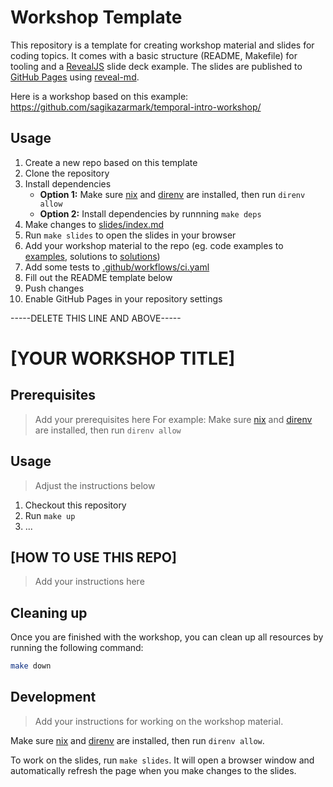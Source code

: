 # Workshop Template

This repository is a template for creating workshop material and slides for coding topics.
It comes with a basic structure (README, Makefile) for tooling and a [RevealJS](https://revealjs.com/) slide deck example.
The slides are published to [GitHub Pages](https://pages.github.com/) using [reveal-md](https://github.com/webpro/reveal-md).

Here is a workshop based on this example: https://github.com/sagikazarmark/temporal-intro-workshop/

## Usage

1. Create a new repo based on this template
1. Clone the repository
1. Install dependencies
    - **Option 1:** Make sure [nix](https://nixos.org) and [direnv](https://direnv.net) are installed, then run `direnv allow`
    - **Option 2:** Install dependencies by runnning `make deps`
1. Make changes to [slides/index.md](slides/index.md)
1. Run `make slides` to open the slides in your browser
1. Add your workshop material to the repo (eg. code examples to [examples](examples), solutions to [solutions](solutions))
1. Add some tests to [.github/workflows/ci.yaml](.github/workflows/ci.yaml)
1. Fill out the README template below
1. Push changes
1. Enable GitHub Pages in your repository settings

-----DELETE THIS LINE AND ABOVE-----
# [YOUR WORKSHOP TITLE]

## Prerequisites

> Add your prerequisites here
> For example: Make sure [nix](https://nixos.org) and [direnv](https://direnv.net) are installed, then run `direnv allow`


## Usage

> Adjust the instructions below

1. Checkout this repository
1. Run `make up`
1. ...


## [HOW TO USE THIS REPO]

> Add your instructions here


## Cleaning up

Once you are finished with the workshop, you can clean up all resources by running the following command:

```bash
make down
```

## Development

> Add your instructions for working on the workshop material.

Make sure [nix](https://nixos.org) and [direnv](https://direnv.net) are installed, then run `direnv allow`.

To work on the slides, run `make slides`.
It will open a browser window and automatically refresh the page when you make changes to the slides.
